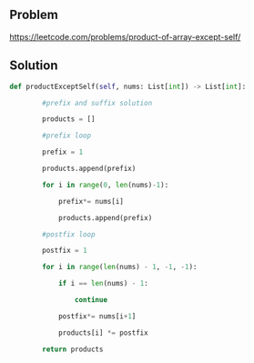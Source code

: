 ## Problem 

https://leetcode.com/problems/product-of-array-except-self/
## Solution 
``` python 
def productExceptSelf(self, nums: List[int]) -> List[int]:

        #prefix and suffix solution

        products = []

        #prefix loop

        prefix = 1

        products.append(prefix)

        for i in range(0, len(nums)-1):

            prefix*= nums[i]

            products.append(prefix)  

        #postfix loop

        postfix = 1

        for i in range(len(nums) - 1, -1, -1):

            if i == len(nums) - 1:

                continue

            postfix*= nums[i+1]

            products[i] *= postfix

        return products
```
